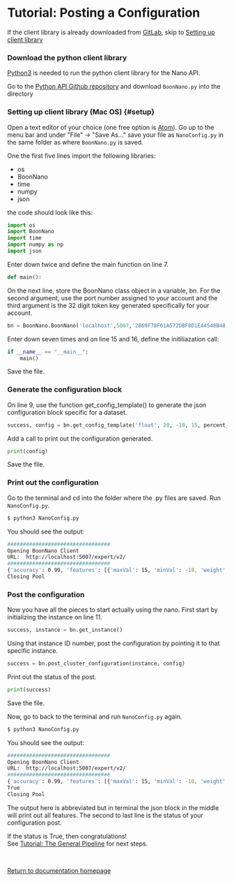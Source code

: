 # Tutorial: Posting a Configuration

If the client library is already downloaded from [GitLab](https://gitlab.boonlogic.com/development/tools/boonnanopyapi), skip to [Setting up client library](#setup)

### Download the python client library
[Python3](https://programwithus.com/learn-to-code/install-python3-mac/) is needed to run the python client library for the Nano API.

Go to the [Python API Github repository](https://gitlab.boonlogic.com/development/tools/boonnanopyapi) and download `BoonNano.py` into the directory

### Setting up client library (Mac OS) {#setup}
Open a text editor of your choice (one free option is [Atom](https://atom.io/)). Go up to the menu bar and under "File" -> "Save As..." save your file as `NanoConfig.py` in the same folder as where `BoonNano.py` is saved.

One the first five lines import the following libraries:
- os
- BoonNano
- time
- numpy
- json

the code should look like this:
```python
import os
import BoonNano
import time
import numpy as np
import json
```

Enter down twice and define the main function on line 7.
```python
def main():
```

On the next line, store the BoonNano class object in a variable, bn. For the second argument, use the port number assigned to your account and the third argument is the 32 digit token key generated specifically for your account.
```python
bn = BoonNano.BoonNano('localhost',5007,'2B69F78F61A572DBF8D1E44548B48')
```
Enter down seven times and on line 15 and 16, define the initiliazation call:
```python
if __name__ == "__main__":
    main()
```

Save the file.


### Generate the configuration block
On line 9, use the function get_config_template() to generate the json configuration block specific for a dataset.
```python
success, config = bn.get_config_template('float', 20, -10, 15, percent_variation=0.037)
```
Add a call to print out the configuration generated.
```python
print(config)
```
Save the file.

### Print out the configuration
Go to the terminal and cd into the folder where the .py files are saved. Run `NanoConfig.py`.
```sh
$ python3 NanoConfig.py
```
You should see the output:
```sh
#################################
Opening BoonNano Client
URL:  http://localhost:5007/expert/v2/
#################################
{'accuracy': 0.99, 'features': [{'maxVal': 15, 'minVal': -10, 'weight': 1}, {'maxVal': 15, 'minVal': -10, 'weight': 1}, {'maxVal': 15, 'minVal': -10, 'weight': 1}, {'maxVal': 15, 'minVal': -10, 'weight': 1}, {'maxVal': 15, 'minVal': -10, 'weight': 1}, {'maxVal': 15, 'minVal': -10, 'weight': 1}, {'maxVal': 15, 'minVal': -10, 'weight': 1}, {'maxVal': 15, 'minVal': -10, 'weight': 1}, {'maxVal': 15, 'minVal': -10, 'weight': 1}, {'maxVal': 15, 'minVal': -10, 'weight': 1}, {'maxVal': 15, 'minVal': -10, 'weight': 1}, {'maxVal': 15, 'minVal': -10, 'weight': 1}, {'maxVal': 15, 'minVal': -10, 'weight': 1}, {'maxVal': 15, 'minVal': -10, 'weight': 1}, {'maxVal': 15, 'minVal': -10, 'weight': 1}, {'maxVal': 15, 'minVal': -10, 'weight': 1}, {'maxVal': 15, 'minVal': -10, 'weight': 1}, {'maxVal': 15, 'minVal': -10, 'weight': 1}, {'maxVal': 15, 'minVal': -10, 'weight': 1}, {'maxVal': 15, 'minVal': -10, 'weight': 1}], 'numericFormat': 'float', 'percentVariation': 0.037, 'streamingWindowSize': 1}
Closing Pool
```

### Post the configuration

Now you have all the pieces to start actually using the nano. First start by initializing the instance on line 11.
```python
success, instance = bn.get_instance()
```
Using that instance ID number, post the configuration by pointing it to that specific instance.
```python
success = bn.post_cluster_configuration(instance, config)
```
Print out the  status of the post.
```python
print(success)
```
Save the file.

Now, go to back to the terminal and run `NanoConfig.py` again.
```sh
$ python3 NanoConfig.py
```
You should see the output:
```sh
#################################
Opening BoonNano Client
URL:  http://localhost:5007/expert/v2/
#################################
{'accuracy': 0.99, 'features': [{'maxVal': 15, 'minVal': -10, 'weight': 1}, ... {'maxVal': 15, 'minVal': -10, 'weight': 1}], 'numericFormat': 'float', 'percentVariation': 0.037, 'streamingWindowSize': 1}
True
Closing Pool
```
The output here is abbreviated but in terminal the json block in the middle will print out all features.
The second to last line is the status of your configuration post.

If the status is True, then congratulations!   
See [Tutorial: The General Pipeline](./Tutorial_The_General_Pipeline.md) for next steps.

<br/>

[Return to documentation homepage](../Python_Landing_Page.md)
